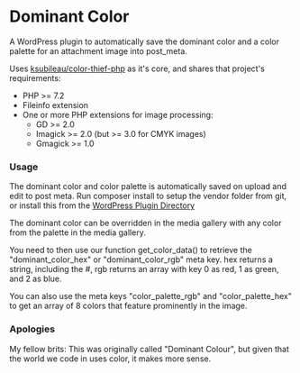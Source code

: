 # Dominant Color
A WordPress plugin to automatically save the dominant color and a color palette for an attachment image into post_meta.

Uses [ksubileau/color-thief-php](https://github.com/ksubileau/color-thief-php) as it's core, and shares that project's requirements:

- PHP >= 7.2
- Fileinfo extension
- One or more PHP extensions for image processing:
    - GD >= 2.0
    - Imagick >= 2.0 (but >= 3.0 for CMYK images)
    - Gmagick >= 1.0

### Usage

The dominant color and color palette is automatically saved on upload and edit to post meta. Run composer install to setup the vendor folder from git, or install this from the [WordPress Plugin Directory](https://wordpress.org/plugins/dominant-color/)

The dominant color can be overridden in the media gallery with any color from the palette in the media gallery.

You need to then use our function get_color_data() to retrieve the "dominant_color_hex" or "dominant_color_rgb" meta key. hex returns a string, including the #, rgb returns an array with key 0 as red, 1 as green, and 2 as blue.

You can also use the meta keys "color_palette_rgb" and "color_palette_hex" to get an array of 8 colors that feature prominently in the image.

### Apologies

My fellow brits: This was originally called "Dominant Colour", but given that the world we code in uses color, it makes more sense.